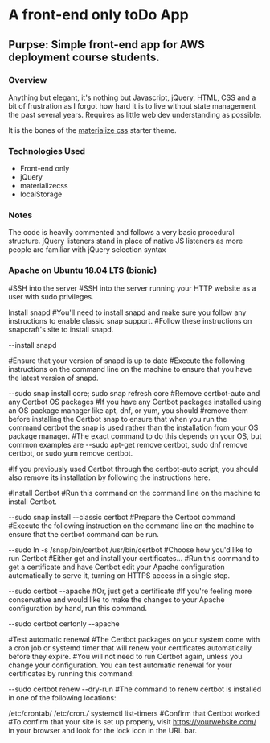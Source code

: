 # A front-end only toDo App 
## Purpse: Simple front-end app for AWS deployment course students.

### Overview
Anything but elegant, it's nothing but Javascript, jQuery, HTML, CSS and a bit of frustration as I forgot how hard it is to live without state management the past several years. Requires as little web dev understanding as possible. 

It is the bones of the [materialize css](http://materializecss.com/) starter theme. 

### Technologies Used
* Front-end only
* jQuery
* materializecss
* localStorage

### Notes
The code is heavily commented and follows a very basic procedural structure. jQuery listeners stand in place of native JS listeners as more people are familiar with jQuery selection syntax


### Apache on Ubuntu 18.04 LTS (bionic) ###

#SSH into the server
#SSH into the server running your HTTP website as a user with sudo privileges.

Install snapd
#You'll need to install snapd and make sure you follow any instructions to enable classic snap support.
#Follow these instructions on snapcraft's site to install snapd.

--install snapd

#Ensure that your version of snapd is up to date
#Execute the following instructions on the command line on the machine to ensure that you have the latest version of snapd.

--sudo snap install core; sudo snap refresh core
#Remove certbot-auto and any Certbot OS packages
#If you have any Certbot packages installed using an OS package manager like apt, dnf, or yum, you should 
#remove them before installing the Certbot snap to ensure that when you run the command certbot the snap is used rather than the installation from your OS package manager. 
#The exact command to do this depends on your OS, but common examples are 
--sudo apt-get remove certbot, sudo dnf remove certbot, or sudo yum remove certbot.

#If you previously used Certbot through the certbot-auto script, you should also remove its installation by following the instructions here.

#Install Certbot
#Run this command on the command line on the machine to install Certbot.

--sudo snap install --classic certbot
#Prepare the Certbot command
#Execute the following instruction on the command line on the machine to ensure that the certbot command can be run.

--sudo ln -s /snap/bin/certbot /usr/bin/certbot
#Choose how you'd like to run Certbot
#Either get and install your certificates...
#Run this command to get a certificate and have Certbot edit your Apache configuration automatically to serve it, turning on HTTPS access in a single step.

--sudo certbot --apache
#Or, just get a certificate
#If you're feeling more conservative and would like to make the changes to your Apache configuration by hand, run this command.

--sudo certbot certonly --apache

#Test automatic renewal
#The Certbot packages on your system come with a cron job or systemd timer that will renew your certificates automatically before they expire. 
#You will not need to run Certbot again, unless you change your configuration. You can test automatic renewal for your certificates by running this command:

--sudo certbot renew --dry-run
#The command to renew certbot is installed in one of the following locations:

/etc/crontab/
/etc/cron.*/*
systemctl list-timers
#Confirm that Certbot worked
#To confirm that your site is set up properly, visit https://yourwebsite.com/ in your browser and look for the lock icon in the URL bar.


